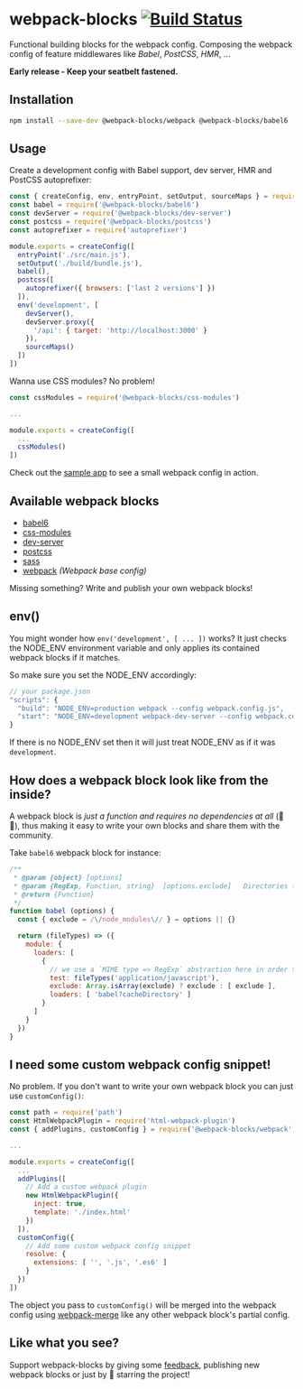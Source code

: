 # webpack-blocks [![Build Status](https://travis-ci.org/andywer/webpack-blocks.svg?branch=master)](https://travis-ci.org/andywer/webpack-blocks)

Functional building blocks for the webpack config. Composing the webpack config of feature middlewares like *Babel*, *PostCSS*, *HMR*, ...

**Early release - Keep your seatbelt fastened.**


## Installation

```sh
npm install --save-dev @webpack-blocks/webpack @webpack-blocks/babel6 ...
```


## Usage

Create a development config with Babel support, dev server, HMR and PostCSS autoprefixer:

```js
const { createConfig, env, entryPoint, setOutput, sourceMaps } = require('@webpack-blocks/webpack')
const babel = require('@webpack-blocks/babel6')
const devServer = require('@webpack-blocks/dev-server')
const postcss = require('@webpack-blocks/postcss')
const autoprefixer = require('autoprefixer')

module.exports = createConfig([
  entryPoint('./src/main.js'),
  setOutput('./build/bundle.js'),
  babel(),
  postcss([
    autoprefixer({ browsers: ['last 2 versions'] })
  ]),
  env('development', [
    devServer(),
    devServer.proxy({
      '/api': { target: 'http://localhost:3000' }
    }),
    sourceMaps()
  ])
])
```

Wanna use CSS modules? No problem!

```js
const cssModules = require('@webpack-blocks/css-modules')

...

module.exports = createConfig([
  ...
  cssModules()
])
```

Check out the [sample app](./test-app) to see a small webpack config in action.


## Available webpack blocks

- [babel6](./packages/babel6)
- [css-modules](./packages/css-modules)
- [dev-server](./packages/dev-server)
- [postcss](./packages/postcss)
- [sass](./packages/sass)
- [webpack](./packages/webpack) *(Webpack base config)*

Missing something? Write and publish your own webpack blocks!


## env()

You might wonder how `env('development', [ ... ])` works? It just checks the NODE_ENV environment variable and only applies its contained webpack blocks if it matches.

So make sure you set the NODE_ENV accordingly:

```js
// your package.json
"scripts": {
  "build": "NODE_ENV=production webpack --config webpack.config.js",
  "start": "NODE_ENV=development webpack-dev-server --config webpack.config.js"
}
```

If there is no NODE_ENV set then it will just treat NODE_ENV as if it was `development`.


## How does a webpack block look like from the inside?

A webpack block is *just a function and requires no dependencies at all* (🎉🎉), thus making it easy to write your own blocks and share them with the community.

Take `babel6` webpack block for instance:

```js
/**
 * @param {object} [options]
 * @param {RegExp, Function, string}  [options.exclude]   Directories to exclude.
 * @return {Function}
 */
function babel (options) {
  const { exclude = /\/node_modules\// } = options || {}

  return (fileTypes) => ({
    module: {
      loaders: [
        {
          // we use a `MIME type => RegExp` abstraction here in order to have consistent regexs
          test: fileTypes('application/javascript'),
          exclude: Array.isArray(exclude) ? exclude : [ exclude ],
          loaders: [ 'babel?cacheDirectory' ]
        }
      ]
    }
  })
}
```


## I need some custom webpack config snippet!

No problem. If you don't want to write your own webpack block you can just use `customConfig()`:

```js
const path = require('path')
const HtmlWebpackPlugin = require('html-webpack-plugin')
const { addPlugins, customConfig } = require('@webpack-blocks/webpack')

...

module.exports = createConfig([
  ...
  addPlugins([
    // Add a custom webpack plugin
    new HtmlWebpackPlugin({
      inject: true,
      template: './index.html'
    })
  ]),
  customConfig({
    // Add some custom webpack config snippet
    resolve: {
      extensions: [ '', '.js', '.es6' ]
    }
  })
])
```

The object you pass to `customConfig()` will be merged into the webpack config using
[webpack-merge](https://github.com/survivejs/webpack-merge) like any other webpack
block's partial config.


## Like what you see?

Support webpack-blocks by giving some [feedback](https://github.com/andywer/webpack-blocks/issues), publishing new webpack blocks or just by 🌟 starring the project!
